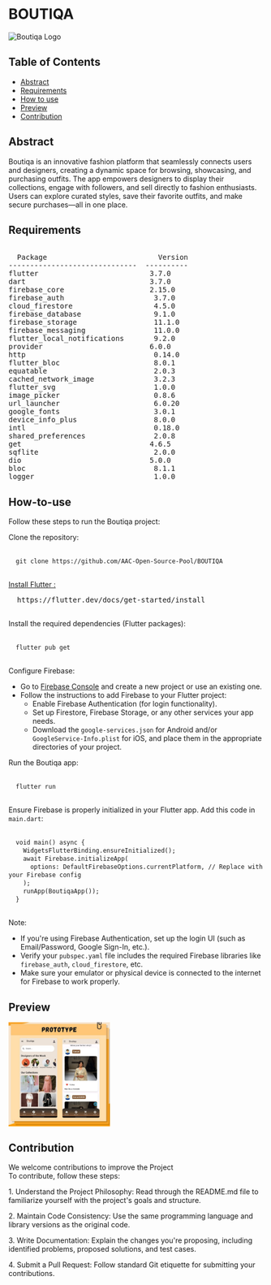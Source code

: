 # BOUTIQA
<div style="display: flex; align-items: center;">
  <img src="assets/logo.png" alt="Boutiqa Logo" width="200">
</div>


## Table of Contents
- [Abstract](#Abstract) <br>
- [Requirements](#requirements) <br>
- [How to use](#How-to-use) <br>
- [Preview](#previews) <br>
- [Contribution](#contribution)

<h2>Abstract</h2>
<p>Boutiqa is an innovative fashion platform that seamlessly connects users and designers, creating a dynamic space for browsing, showcasing, and purchasing outfits. The app empowers designers to display their collections, engage with followers, and sell directly to fashion enthusiasts. Users can explore curated styles, save their favorite outfits, and make secure purchases—all in one place.</p>

<h2>Requirements</h2>

<pre> 
  Package                          Version
------------------------------  ----------
flutter                          3.7.0
dart                             3.7.0
firebase_core                    2.15.0
firebase_auth                     3.7.0
cloud_firestore                   4.5.0
firebase_database                 9.1.0
firebase_storage                  11.1.0
firebase_messaging                11.0.0
flutter_local_notifications       9.2.0
provider                         6.0.0
http                              0.14.0
flutter_bloc                      8.0.1
equatable                         2.0.3
cached_network_image              3.2.3
flutter_svg                       1.0.0
image_picker                      0.8.6
url_launcher                      6.0.20
google_fonts                      3.0.1
device_info_plus                  8.0.0
intl                              0.18.0
shared_preferences                2.0.8
get                              4.6.5
sqflite                           2.0.0
dio                              5.0.0
bloc                              8.1.1
logger                            1.0.0
</pre>


<h2>How-to-use</h2>
<p>Follow these steps to run the Boutiqa project:</p>

<p>Clone the repository:</p>
<pre>
  <code>
  git clone https://github.com/AAC-Open-Source-Pool/BOUTIQA
  </code>
</pre>


<p> <a href = "https://flutter.dev/docs/get-started/install">Install Flutter :</a></p>
  <pre>
  https://flutter.dev/docs/get-started/install
  </pre>

<p>Install the required dependencies (Flutter packages):</p>
<pre>
  <code>
  flutter pub get
  </code>
</pre>

<p>Configure Firebase:</p>
<ul>
  <li>Go to <a href="https://console.firebase.google.com/">Firebase Console</a> and create a new project or use an existing one.</li>
  <li>Follow the instructions to add Firebase to your Flutter project:
    <ul>
      <li>Enable Firebase Authentication (for login functionality).</li>
      <li>Set up Firestore, Firebase Storage, or any other services your app needs.</li>
      <li>Download the <code>google-services.json</code> for Android and/or <code>GoogleService-Info.plist</code> for iOS, and place them in the appropriate directories of your project.</li>
    </ul>
  </li>
</ul>

<p>Run the Boutiqa app:</p>
<pre>
  <code>
  flutter run
  </code>
</pre>

<p>Ensure Firebase is properly initialized in your Flutter app. Add this code in <code>main.dart</code>:</p>
<pre>
  <code>
  void main() async {
    WidgetsFlutterBinding.ensureInitialized();
    await Firebase.initializeApp(
      options: DefaultFirebaseOptions.currentPlatform, // Replace with your Firebase config
    );
    runApp(BoutiqaApp());
  }
  </code>
</pre>

<p>Note:</p>
<ul>
  <li>If you're using Firebase Authentication, set up the login UI (such as Email/Password, Google Sign-In, etc.).</li>
  <li>Verify your <code>pubspec.yaml</code> file includes the required Firebase libraries like <code>firebase_auth</code>, <code>cloud_firestore</code>, etc.</li>
  <li>Make sure your emulator or physical device is connected to the internet for Firebase to work properly.</li>
</ul>

<h2>Preview</h2>
<div style="display: flex; align-items: center;">
  <img src="assets/preview.jpeg" alt="Boutiqa Logo" width="200">
</div>
<h2>Contribution</h2>
<p>We welcome contributions to improve the Project <br>
To contribute, follow these steps:

1.⁠ ⁠Understand the Project Philosophy: Read through the README.md file to familiarize yourself with the project's goals and structure.

2.⁠ ⁠Maintain Code Consistency: Use the same programming language and library versions as the original code.

3.⁠ ⁠Write Documentation: Explain the changes you're proposing, including identified problems, proposed solutions, and test cases.

4.⁠ ⁠Submit a Pull Request: Follow standard Git etiquette for submitting your contributions.</p>
